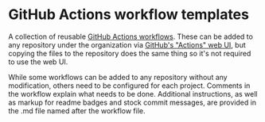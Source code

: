 # GitHub Actions workflow templates

A collection of reusable [GitHub Actions workflows](https://docs.github.com/en/actions/quickstart#creating-your-first-workflow). These can be added to any repository under the organization via [GitHub's "Actions" web UI](https://docs.github.com/en/actions/learn-github-actions/sharing-workflows-with-your-organization), but copying the files to the repository does the same thing so it's not required to use the web UI.

While some workflows can be added to any repository without any modification, others need to be configured for each project. Comments in the workflow explain what needs to be done. Additional instructions, as well as markup for readme badges and stock commit messages, are provided in the .md file named after the workflow file.
